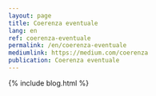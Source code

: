 ```yaml
---
layout: page
title: Coerenza eventuale
lang: en
ref: coerenza-eventuale
permalink: /en/coerenza-eventuale
mediumlink: https://medium.com/coerenza
publication: Coerenza eventuale
---
```


{% include blog.html %}

